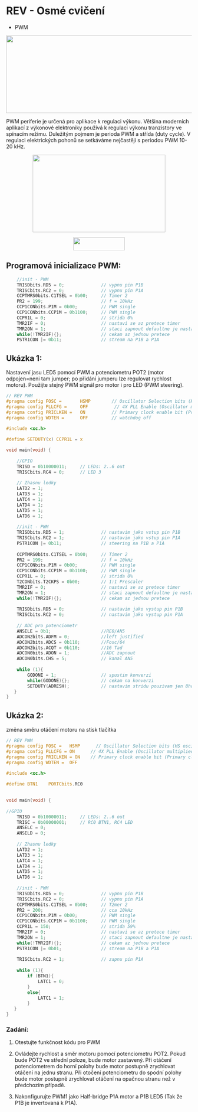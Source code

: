 # REV - Osmé cvičení
- PWM
<p align="center">
  <img width="610" height="210" src="https://github.com/MBrablc/BUT-FME-REV/blob/master/02_cv_zadani/08_CV/PIC18PWMdiagram.png">
</p>

PWM periferie je určená pro aplikace k regulaci výkonu. Většina moderních aplikací z výkonové elektroniky používá k regulaci výkonu tranzistory ve spínacím režimu. Duležitým pojmem je perioda PWM a střída (duty cycle). V regulaci elektrických pohonů se setkáváme nejčastěji s periodou PWM 10-20 kHz. 

<p align="center">
  <img width="360" height="210" src="https://github.com/MBrablc/BUT-FME-REV/blob/master/02_cv_zadani/08_CV/PWM.png">
</p>

<p align="center">
  <img width="140" height="35" src="https://github.com/MBrablc/BUT-FME-REV/blob/master/02_cv_zadani/08_CV/CodeCogsEqn.png">
</p>

## Programová inicializace PWM:

```c
    //init - PWM
    TRISDbits.RD5 = 0;              // vypnu pin P1B
    TRISCbits.RC2 = 0;              // vypnu pin P1A
    CCPTMRS0bits.C1TSEL = 0b00;     // Timer 2 
    PR2 = 199;                      // f = 10kHz
    CCP1CONbits.P1M = 0b00;         // PWM single
    CCP1CONbits.CCP1M = 0b1100;     // PWM single
    CCPR1L = 0;                     // strida 0%
    TMR2IF = 0;                     // nastavi se az pretece timer
    TMR2ON = 1;                     // staci zapnout defaultne je nastaven jak chceme
    while(!TMR2IF){};               // cekam az jednou pretece
    PSTR1CON |= 0b11;               // stream na P1B a P1A
```

## Ukázka 1:
 Nastavení jasu LED5 pomocí PWM a potenciometru POT2 (motor odpojen=neni tam jumper; po přidáni jumperu lze regulovat rychlost motoru). Použijte stejný PWM signál pro motor i pro LED (PWM steering).
 
```c
// REV PWM
#pragma config FOSC =       HSMP        // Oscillator Selection bits (HS oscillator (medium power 4-16 MHz))
#pragma config PLLCFG =     OFF          // 4X PLL Enable (Oscillator multiplied by 4)
#pragma config PRICLKEN =   ON          // Primary clock enable bit (Primary clock is always enabled)
#pragma config WDTEN =      OFF         // watchdog off
 
#include <xc.h>

#define SETDUTY(x) CCPR1L = x

void main(void) {
    
    //GPIO
    TRISD = 0b10000011;     // LEDs: 2..6 out
    TRISCbits.RC4 = 0;      // LED 3    
    
    // Zhasnu ledky
    LATD2 = 1;
    LATD3 = 1;
    LATC4 = 1;
    LATD4 = 1;
    LATD5 = 1;
    LATD6 = 1;
    
    //init - PWM
    TRISDbits.RD5 = 1;              // nastavim jako vstup pin P1B
    TRISCbits.RC2 = 1;              // nastavim jako vstup pin P1A
    PSTR1CON |= 0b11;               // steering na P1B a P1A
    
    CCPTMRS0bits.C1TSEL = 0b00;     // Timer 2 
    PR2 = 199;                      // f = 10kHz
    CCP1CONbits.P1M = 0b00;         // PWM single
    CCP1CONbits.CCP1M = 0b1100;     // PWM single
    CCPR1L = 0;                     // strida 0%    
    T2CONbits.T2CKPS = 0b00;        // 1:1 Prescaler
    TMR2IF = 0;                     // nastavi se az pretece timer
    TMR2ON = 1;                     // staci zapnout defaultne je nastaven jak chceme
    while(!TMR2IF){};               // cekam az jednou pretece
        
    TRISDbits.RD5 = 0;              // nastavim jako vystup pin P1B
    TRISCbits.RC2 = 0;              // nastavim jako vystup pin P1A
            
    // ADC pro potenciometr
    ANSELE = 0b1;                   //RE0/AN5
    ADCON2bits.ADFM = 0;            //left justified
    ADCON2bits.ADCS = 0b110;        //Fosc/64
    ADCON2bits.ACQT = 0b110;        //16 Tad
    ADCON0bits.ADON = 1;            //ADC zapnout
    ADCON0bits.CHS = 5;             // kanal AN5
    
    while (1){
        GODONE = 1;                 // spustim konverzi
        while(GODONE){};            // cekam na konverzi
        SETDUTY(ADRESH);            // nastavim stridu pouzivam jen 8hornich bitu
   }
}
```

## Ukázka 2:
 změna směru otáčení motoru na stisk tlačítka
```c
// REV PWM
#pragma config FOSC =   HSMP      // Oscillator Selection bits (HS oscillator (medium power 4-16 MHz))
#pragma config PLLCFG = ON      // 4X PLL Enable (Oscillator multiplied by 4)
#pragma config PRICLKEN = ON    // Primary clock enable bit (Primary clock is always enabled)
#pragma config WDTEN =  OFF
 
#include <xc.h> 

#define BTN1    PORTCbits.RC0

 
void main(void) {
    
//GPIO
    TRISD = 0b10000011;     // LEDs: 2..6 out
    TRISC = 0b00000001;     // RC0 BTN1, RC4 LED
    ANSELC = 0;
    ANSELD = 0;
    
    // Zhasnu ledky
    LATD2 = 1;
    LATD3 = 1;
    LATC4 = 1;
    LATD4 = 1;
    LATD5 = 1;
    LATD6 = 1;
    
    //init - PWM
    TRISDbits.RD5 = 0;              // vypnu pin P1B
    TRISCbits.RC2 = 0;              // vypnu pin P1A
    CCPTMRS0bits.C1TSEL = 0b00;     // T2mer 2 
    PR2 = 200;                      // cca 10kHz
    CCP1CONbits.P1M = 0b00;         // PWM single
    CCP1CONbits.CCP1M = 0b1100;     // PWM single
    CCPR1L = 150;                   // strida 59%
    TMR2IF = 0;                     // nastavi se az pretece timer
    TMR2ON = 1;                     // staci zapnout defaultne je nastaven jak chceme
    while(!TMR2IF){};               // cekam az jednou pretece
    PSTR1CON |= 0b01;               // stream na P1B a P1A
    
    TRISCbits.RC2 = 1;              // zapnu pin P1A
 
    while (1){
        if (BTN1){
            LATC1 = 0;
        }
        else{
            LATC1 = 1;
        }
   }
}
```
### Zadání:

  1) Otestujte funkčnost kódu pro PWM

  2) Ovládejte rychlost a směr motoru pomocí potenciometru POT2. Pokud bude POT2 ve střední poloze, bude motor zastavený. Při otáčení potenciometrem do horní polohy bude motor postupně zrychlovat otáčení na jednu stranu. Při otočení potenciometru do spodní polohy bude motor postupně zrychlovat otáčení na opačnou stranu než v předchozím případě. 
  
  4) Nakonfigurujte PWM1 jako Half-bridge P1A motor a P1B LED5 (Tak že P1B je invertovaná k P1A).
